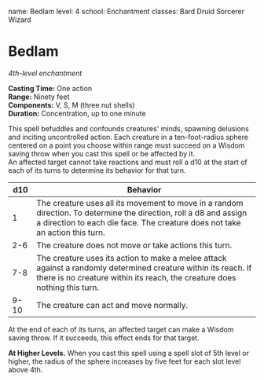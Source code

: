 name: Bedlam
level: 4
school: Enchantment
classes: Bard
         Druid
         Sorcerer
         Wizard

# Bedlam 
_4th-level enchantment_ 

**Casting Time:** One action    
**Range:** Ninety feet    
**Components:** V, S, M (three nut shells)    
**Duration:** Concentration, up to one minute 

This spell befuddles and confounds creatures' minds, spawning delusions and inciting uncontrolled action. Each creature in a ten-foot-radius sphere centered on a point you choose within range must succeed on a Wisdom saving throw when you cast this spell or be affected by it.    
An affected target cannot take reactions and must roll a d10 at the start of each of its turns to determine its behavior for that turn. 

| d10  | Behavior |
|------|----------|
| 1    | The creature uses all its movement to move in a random direction. To determine the direction, roll a d8 and assign a direction to each die face. The creature does not take an action this turn. |
| 2-6  | The creature does not move or take actions this turn.  |
| 7-8  | The creature uses its action to make a melee attack against a randomly determined creature within its reach. If there is no creature within its reach, the creature does nothing this turn. |
| 9-10 | The creature can act and move normally. |

At the end of each of its turns, an affected target can make a Wisdom saving throw. If it succeeds, this effect ends for that target. 

**At Higher Levels.** When you cast this spell using a spell slot of 5th level or higher, the radius of the sphere increases by five feet for each slot level above 4th. 
